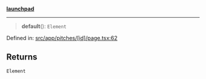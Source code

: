[**launchpad**](index.md)

***

> **default**(): `Element`

Defined in: [src/app/pitches/\[id\]/page.tsx:62](https://github.com/victorbratov/launchpad/blob/d14315d3bd6634bc1c0e4507f8ad0551e9221cbc/src/app/pitches/[id]/page.tsx#L62)

## Returns

`Element`
